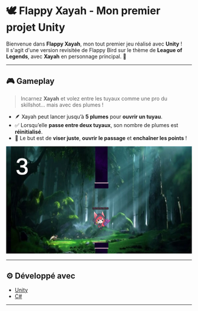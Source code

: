 # 🕊️ Flappy Xayah - Mon premier projet Unity

Bienvenue dans **Flappy Xayah**, mon tout premier jeu réalisé avec **Unity** !  
Il s'agit d'une version revisitée de Flappy Bird sur le thème de **League of Legends**, avec **Xayah** en personnage principal. 🦅

---

## 🎮 Gameplay

> Incarnez **Xayah** et volez entre les tuyaux comme une pro du skillshot... mais avec des plumes !

- 🪶 Xayah peut lancer jusqu’à **5 plumes** pour **ouvrir un tuyau**.
- ✅ Lorsqu’elle **passe entre deux tuyaux**, son nombre de plumes est **réinitialisé**.
- 🎯 Le but est de **viser juste**, **ouvrir le passage** et **enchaîner les points** !


<img src="screenshots/01.png" width="600"/>

---

## ⚙️ Développé avec

- [Unity](https://unity.com/)
- [C#](https://learn.microsoft.com/fr-fr/dotnet/csharp/)
---
